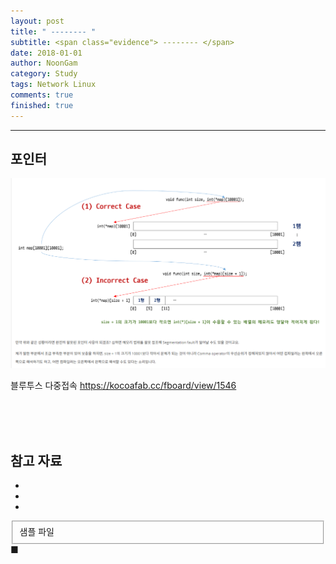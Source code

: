 ```yaml
---
layout: post
title: " -------- "
subtitle: <span class="evidence"> -------- </span>
date: 2018-01-01
author: NoonGam
category: Study
tags: Network Linux
comments: true
finished: true
---
```


---

## 포인터

![img](/img/1-Everything/pointer.PNG)





블루투스 다중접속
https://kocoafab.cc/fboard/view/1546



<br><br><br>

## 참고 자료
*
*
*
<fieldset id="gpg-fieldset">
 샘플 파일
</fieldset>
■
